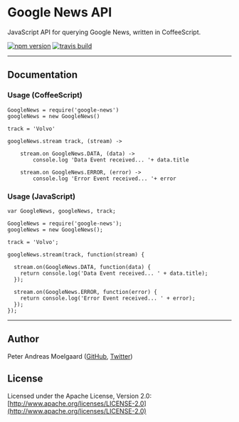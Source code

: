 # Google News API
JavaScript API for querying Google News, written in CoffeeScript.
&nbsp;

[![npm version](https://img.shields.io/npm/v/google-news.svg)](https://www.npmjs.com/package/google-news)
[![travis build](https://img.shields.io/travis/pmoelgaard/google-news.svg)](https://www.npmjs.com/package/google-news)
&nbsp;

---
## Documentation

### Usage (CoffeeScript)

  	GoogleNews = require('google-news')
  	googleNews = new GoogleNews()
  
  	track = 'Volvo'
  	
  	googleNews.stream track, (stream) ->
  
    	stream.on GoogleNews.DATA, (data) ->
      		console.log 'Data Event received... '+ data.title
  
    	stream.on GoogleNews.ERROR, (error) ->
      		console.log 'Error Event received... '+ error


### Usage (JavaScript)
    
	var GoogleNews, googleNews, track;
      
    GoogleNews = require('google-news');
    googleNews = new GoogleNews();
    
    track = 'Volvo';
    
    googleNews.stream(track, function(stream) {
      
      stream.on(GoogleNews.DATA, function(data) {
        return console.log('Data Event received... ' + data.title);
      });
      
      stream.on(GoogleNews.ERROR, function(error) {
        return console.log('Error Event received... ' + error);
      });
    });
    
---

## Author
Peter Andreas Moelgaard ([GitHub](https://github.com/pmoelgaard), [Twitter](https://twitter.com/petermoelgaard))

## License
Licensed under the Apache License, Version 2.0: [http://www.apache.org/licenses/LICENSE-2.0](http://www.apache.org/licenses/LICENSE-2.0)